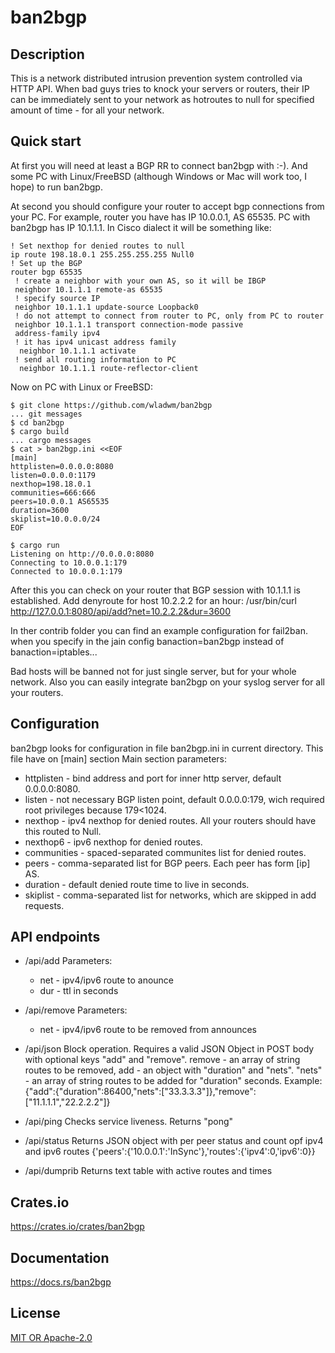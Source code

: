 ban2bgp
====================

## Description

This is a network distributed intrusion prevention system controlled via HTTP API.
When bad guys tries to knock your servers or routers, their IP can be immediately sent to your network as hotroutes to null for specified amount of time - for all your network.


## Quick start

At first you will need at least a BGP RR to connect ban2bgp with :-). And some PC with Linux/FreeBSD (although Windows or Mac will work too, I hope) to run ban2bgp.

At second you should configure your router to accept bgp connections from your PC.
For example, router you have has IP 10.0.0.1, AS 65535. PC with ban2bgp has IP 10.1.1.1.
In Cisco dialect it will be something like:
```
! Set nexthop for denied routes to null
ip route 198.18.0.1 255.255.255.255 Null0
! Set up the BGP
router bgp 65535
 ! create a neighbor with your own AS, so it will be IBGP
 neighbor 10.1.1.1 remote-as 65535
 ! specify source IP
 neighbor 10.1.1.1 update-source Loopback0
 ! do not attempt to connect from router to PC, only from PC to router
 neighbor 10.1.1.1 transport connection-mode passive
 address-family ipv4
 ! it has ipv4 unicast address family
  neighbor 10.1.1.1 activate
 ! send all routing information to PC
  neighbor 10.1.1.1 route-reflector-client
```
Now on PC with Linux or FreeBSD:
```
$ git clone https://github.com/wladwm/ban2bgp
... git messages
$ cd ban2bgp
$ cargo build
... cargo messages
$ cat > ban2bgp.ini <<EOF
[main]
httplisten=0.0.0.0:8080
listen=0.0.0.0:1179
nexthop=198.18.0.1
communities=666:666
peers=10.0.0.1 AS65535
duration=3600
skiplist=10.0.0.0/24
EOF

$ cargo run
Listening on http://0.0.0.0:8080
Connecting to 10.0.0.1:179
Connected to 10.0.0.1:179
```

After this you can check on your router that BGP session with 10.1.1.1 is established.
Add denyroute for host 10.2.2.2 for an hour:
/usr/bin/curl http://127.0.0.1:8080/api/add?net=10.2.2.2&dur=3600

In ther contrib folder you can find an example configuration for fail2ban.
when you specify in the jain config 
banaction=ban2bgp
instead of
banaction=iptables...

Bad hosts will be banned not for just single server, but for your whole network.
Also you can easily integrate ban2bgp on your syslog server for all your routers.

## Configuration

ban2bgp looks for configuration in file ban2bgp.ini in current directory.
This file have on [main] section
Main section parameters:
* httplisten - bind address and port for inner http server, default 0.0.0.0:8080.
* listen - not necessary BGP listen point, default 0.0.0.0:179, wich required root privileges because 179<1024.
* nexthop - ipv4 nexthop for denied routes. All your routers should have this routed to Null.
* nexthop6 - ipv6 nexthop for denied routes.
* communities - spaced-separated communites list for denied routes.
* peers - comma-separated list for BGP peers. Each peer has form [ip] AS<as number>.
* duration - default denied route time to live in seconds.
* skiplist - comma-separated list for networks, which are skipped in add requests.

## API endpoints

* /api/add
  Parameters: 
  * net - ipv4/ipv6 route to anounce
  * dur - ttl in seconds

* /api/remove
  Parameters: 
  * net - ipv4/ipv6 route to be removed from announces

* /api/json
  Block operation. Requires a valid JSON Object in POST body with optional keys "add" and "remove".
  remove - an array of string routes to be removed, add - an object with "duration" and "nets". "nets" - an array of string routes to be added for "duration" seconds.
  Example:
  {"add":{"duration":86400,"nets":["33.3.3.3"]},"remove":["11.1.1.1","22.2.2.2"]}

* /api/ping
  Checks service liveness. Returns "pong"
    
* /api/status
  Returns JSON object with per peer status and count opf ipv4 and ipv6 routes
  {'peers':{'10.0.0.1':'InSync'},'routes':{'ipv4':0,'ipv6':0}}
    
* /api/dumprib
  Returns text table with active routes and times

## Crates.io

https://crates.io/crates/ban2bgp

## Documentation

https://docs.rs/ban2bgp

## License

[MIT OR Apache-2.0](LICENSE)
